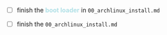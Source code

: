 - [ ] finish the <font color=powderblue>__boot loader__</font> in `00_archlinux_install.md`
- [ ] finish the `00_archlinux_install.md`

